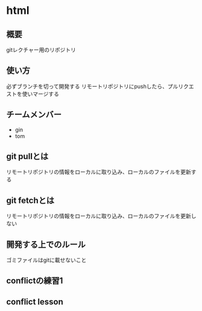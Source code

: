 # html

## 概要
gitレクチャー用のリポジトリ

## 使い方
必ずブランチを切って開発する
リモートリポジトリにpushしたら、プルリクエストを使いマージする

## チームメンバー
* gin
* tom

## git pullとは
リモートリポジトリの情報をローカルに取り込み、ローカルのファイルを更新する

## git fetchとは
リモートリポジトリの情報をローカルに取り込み、ローカルのファイルを更新しない

## 開発する上でのルール
ゴミファイルはgitに載せないこと


## conflictの練習1
## conflict lesson
